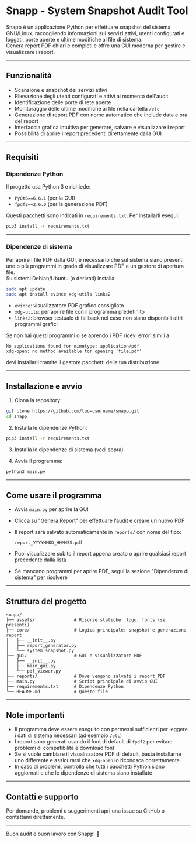 
# Snapp - System Snapshot Audit Tool

Snapp è un'applicazione Python per effettuare snapshot del sistema GNU/Linux, raccogliendo informazioni sui servizi attivi, utenti configurati e loggati, porte aperte e ultime modifiche ai file di sistema.  
Genera report PDF chiari e completi e offre una GUI moderna per gestire e visualizzare i report.

---

## Funzionalità

- Scansione e snapshot dei servizi attivi  
- Rilevazione degli utenti configurati e attivi al momento dell'audit  
- Identificazione delle porte di rete aperte  
- Monitoraggio delle ultime modifiche ai file nella cartella `/etc`  
- Generazione di report PDF con nome automatico che include data e ora del report  
- Interfaccia grafica intuitiva per generare, salvare e visualizzare i report  
- Possibilità di aprire i report precedenti direttamente dalla GUI

---

## Requisiti

### Dipendenze Python

Il progetto usa Python 3 e richiede:

- `PyQt6==6.6.1` (per la GUI)  
- `fpdf2==2.6.0` (per la generazione PDF)

Questi pacchetti sono indicati in `requirements.txt`. Per installarli esegui:

```bash
pip3 install -r requirements.txt
```

---

### Dipendenze di sistema

Per aprire i file PDF dalla GUI, è necessario che sul sistema siano presenti uno o più programmi in grado di visualizzare PDF e un gestore di apertura file.  
Su sistemi Debian/Ubuntu (o derivati) installa:

```bash
sudo apt update
sudo apt install evince xdg-utils links2
```

- `evince`: visualizzatore PDF grafico consigliato  
- `xdg-utils`: per aprire file con il programma predefinito  
- `links2`: browser testuale di fallback nel caso non siano disponibili altri programmi grafici

Se non hai questi programmi o se aprendo i PDF ricevi errori simili a:

```
No applications found for mimetype: application/pdf
xdg-open: no method available for opening 'file.pdf'
```

devi installarli tramite il gestore pacchetti della tua distribuzione.

---

## Installazione e avvio

1. Clona la repository:

```bash
git clone https://github.com/tuo-username/snapp.git
cd snapp
```

2. Installa le dipendenze Python:

```bash
pip3 install -r requirements.txt
```

3. Installa le dipendenze di sistema (vedi sopra)

4. Avvia il programma:

```bash
python3 main.py
```

---

## Come usare il programma

- Avvia `main.py` per aprire la GUI  
- Clicca su "Genera Report" per effettuare l’audit e creare un nuovo PDF  
- Il report sarà salvato automaticamente in `reports/` con nome del tipo:

  ```
  report_YYYYMMDD_HHMMSS.pdf
  ```

- Puoi visualizzare subito il report appena creato o aprire qualsiasi report precedente dalla lista  
- Se mancano programmi per aprire PDF, segui la sezione "Dipendenze di sistema" per risolvere

---

## Struttura del progetto

```
snapp/
├── assets/               # Risorse statiche: logo, fonts (se presenti)
├── core/                 # Logica principale: snapshot e generazione report
│   ├── __init__.py
│   ├── report_generator.py
│   └── system_snapshot.py
├── gui/                  # GUI e visualizzatore PDF
│   ├── __init__.py
│   ├── main_gui.py
│   └── pdf_viewer.py
├── reports/              # Dove vengono salvati i report PDF
├── main.py               # Script principale di avvio GUI
├── requirements.txt      # Dipendenze Python
└── README.md             # Questo file
```

---

## Note importanti

- Il programma deve essere eseguito con permessi sufficienti per leggere i dati di sistema necessari (ad esempio `/etc`)  
- I report sono generati usando il font di default di `fpdf2` per evitare problemi di compatibilità e download font  
- Se si vuole cambiare il visualizzatore PDF di default, basta installarne uno differente e assicurarsi che `xdg-open` lo riconosca correttamente  
- In caso di problemi, controlla che tutti i pacchetti Python siano aggiornati e che le dipendenze di sistema siano installate

---

## Contatti e supporto

Per domande, problemi o suggerimenti apri una issue su GitHub o contattami direttamente.

---

Buon audit e buon lavoro con Snapp! 🚀
